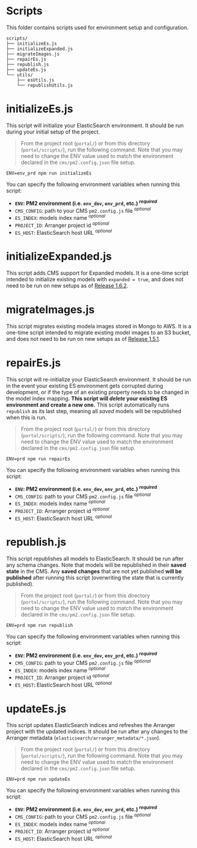 # Scripts

This folder contains scripts used for environment setup and configuration.

```
scripts/
├── initializeEs.js
├── initializeExpanded.js
├── migrateImages.js
├── repairEs.js
├── republish.js
├── updateEs.js
└── utils/
    ├── esUtils.js
    └── republishUtils.js
```

# initializeEs.js

This script will initialize your ElasticSearch environment. It should be run during your initial setup of the project.

> From the project root (`portal/`) or from this directory (`portal/scripts/`), run the following command. Note that you may need to change the ENV value used to match the environment declared in the `cms/pm2.config.json` file setup.

```
ENV=env_prd npm run initializeEs
```

You can specify the following environment variables when running this script:

- **`ENV`: PM2 environment (i.e. `env_dev`, `env_prd`, etc.) <sup>_required_</sup>**
- `CMS_CONFIG`: path to your CMS `pm2.config.js` file <sup>_optional_</sup>
- `ES_INDEX`: models index name <sup>_optional_</sup>
- `PROJECT_ID`: Arranger project id <sup>_optional_</sup>
- `ES_HOST`: ElasticSearch host URL <sup>_optional_</sup>

# initializeExpanded.js

This script adds CMS support for Expanded models. It is a one-time script intended to initialize existing models with `expanded = true`, and does not need to be run on new setups as of [Release 1.6.2](https://github.com/nci-hcmi-catalog/portal/releases/tag/1.6.2).

# migrateImages.js

This script migrates existing modela images stored in Mongo to AWS. It is a one-time script intended to migrate existing model images to an S3 bucket, and does not need to be run on new setups as of [Release 1.5.1](https://github.com/nci-hcmi-catalog/portal/releases/tag/1.5.1).

# repairEs.js

This script will re-initialize your ElasticSearch environment. It should be run in the event your existing ES environment gets corrupted during development, or if the type of an existing property needs to be changed in the model index mapping. **This script will _delete_ your existing ES environment and create a new one.** This script automatically runs `republish` as its last step, meaning all _saved_ models will be republished when this is run.

> From the project root (`portal/`) or from this directory (`portal/scripts/`), run the following command. Note that you may need to change the ENV value used to match the environment declared in the `cms/pm2.config.json` file setup.

```
ENV=prd npm run repairEs
```

You can specify the following environment variables when running this script:

- **`ENV`: PM2 environment (i.e. `env_dev`, `env_prd`, etc.) <sup>_required_</sup>**
- `CMS_CONFIG`: path to your CMS `pm2.config.js` file <sup>_optional_</sup>
- `ES_INDEX`: models index name <sup>_optional_</sup>
- `PROJECT_ID`: Arranger project id <sup>_optional_</sup>
- `ES_HOST`: ElasticSearch host URL <sup>_optional_</sup>

# republish.js

This script republishes all models to ElasticSearch. It should be run after any schema changes. Note that models will be republished in their **saved state** in the CMS. Any **saved changes** that are not yet published **will be published** after running this script (overwriting the state that is currently published).

> From the project root (`portal/`) or from this directory (`portal/scripts/`), run the following command. Note that you may need to change the ENV value used to match the environment declared in the `cms/pm2.config.json` file setup.

```
ENV=prd npm run republish
```

You can specify the following environment variables when running this script:

- **`ENV`: PM2 environment (i.e. `env_dev`, `env_prd`, etc.) <sup>_required_</sup>**
- `CMS_CONFIG`: path to your CMS `pm2.config.js` file <sup>_optional_</sup>
- `ES_INDEX`: models index name <sup>_optional_</sup>
- `PROJECT_ID`: Arranger project id <sup>_optional_</sup>
- `ES_HOST`: ElasticSearch host URL <sup>_optional_</sup>

# updateEs.js

This script updates ElasticSearch indices and refreshes the Arranger project with the updated indices. It should be run after any changes to the Arranger metadata (`elasticsearch/arranger_metadata/*.json`).

> From the project root (`portal/`) or from this directory (`portal/scripts/`), run the following command. Note that you may need to change the ENV value used to match the environment declared in the `cms/pm2.config.json` file setup.

```
ENV=prd npm run updateEs
```

You can specify the following environment variables when running this script:

- **`ENV`: PM2 environment (i.e. `env_dev`, `env_prd`, etc.) <sup>_required_</sup>**
- `CMS_CONFIG`: path to your CMS `pm2.config.js` file <sup>_optional_</sup>
- `ES_INDEX`: models index name <sup>_optional_</sup>
- `PROJECT_ID`: Arranger project id <sup>_optional_</sup>
- `ES_HOST`: ElasticSearch host URL <sup>_optional_</sup>
